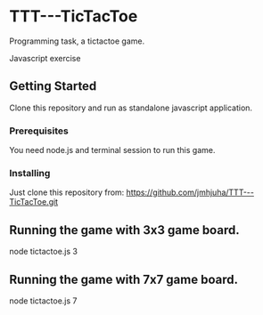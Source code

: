 # TTT---TicTacToe

Programming task, a tictactoe game.

Javascript exercise

## Getting Started

Clone this repository and run as standalone javascript application.

### Prerequisites

You need node.js and terminal session to run this game.

### Installing

Just clone this repository from: https://github.com/jmhjuha/TTT---TicTacToe.git

## Running the game with 3x3 game board.

node tictactoe.js 3

## Running the game with 7x7 game board.

node tictactoe.js 7

